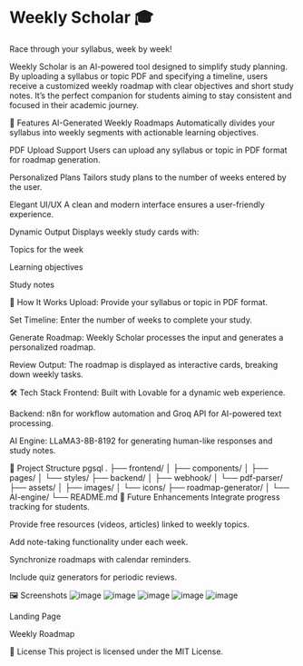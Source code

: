 # Weekly Scholar 🎓

Race through your syllabus, week by week!

Weekly Scholar is an AI-powered tool designed to simplify study planning. By uploading a syllabus or topic PDF and specifying a timeline, users receive a customized weekly roadmap with clear objectives and short study notes. It’s the perfect companion for students aiming to stay consistent and focused in their academic journey.

🚀 Features
AI-Generated Weekly Roadmaps
Automatically divides your syllabus into weekly segments with actionable learning objectives.

PDF Upload Support
Users can upload any syllabus or topic in PDF format for roadmap generation.

Personalized Plans
Tailors study plans to the number of weeks entered by the user.

Elegant UI/UX
A clean and modern interface ensures a user-friendly experience.

Dynamic Output
Displays weekly study cards with:

Topics for the week

Learning objectives

Study notes

🌟 How It Works
Upload: Provide your syllabus or topic in PDF format.

Set Timeline: Enter the number of weeks to complete your study.

Generate Roadmap: Weekly Scholar processes the input and generates a personalized roadmap.

Review Output: The roadmap is displayed as interactive cards, breaking down weekly tasks.

🛠️ Tech Stack
Frontend: Built with Lovable for a dynamic web experience.

Backend: n8n for workflow automation and Groq API for AI-powered text processing.

AI Engine: LLaMA3-8B-8192 for generating human-like responses and study notes.

📖 Project Structure
pgsql
.
├── frontend/ 
│   ├── components/
│   ├── pages/
│   └── styles/
├── backend/
│   ├── webhook/
│   └── pdf-parser/
├── assets/
│   ├── images/
│   └── icons/
├── roadmap-generator/
│   └── AI-engine/
└── README.md
🧩 Future Enhancements
Integrate progress tracking for students.

Provide free resources (videos, articles) linked to weekly topics.

Add note-taking functionality under each week.

Synchronize roadmaps with calendar reminders.

Include quiz generators for periodic reviews.

🖼️ Screenshots
![image](https://github.com/user-attachments/assets/f7a7349a-d29f-4224-9c2a-6bc90499327e)
![image](https://github.com/user-attachments/assets/b7641694-70e7-4575-84ce-38c25fd8fc4f)
![image](https://github.com/user-attachments/assets/1baa29ca-8bd5-470f-953c-04e00851ae6b)
![image](https://github.com/user-attachments/assets/dabf557a-77c0-445f-bcc6-fa63f295cc60)
![image](https://github.com/user-attachments/assets/78ae6729-a3ca-4226-a251-137a0bc0f7a9)



Landing Page

Weekly Roadmap

🤝 License
This project is licensed under the MIT License.
